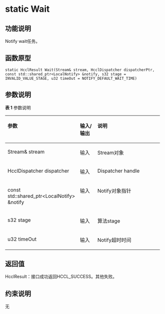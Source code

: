 # static Wait<a name="ZH-CN_TOPIC_0000002031106973"></a>

## 功能说明<a name="zh-cn_topic_0000001929299802_section3294mcpsimp"></a>

Notify wait任务。

## 函数原型<a name="zh-cn_topic_0000001929299802_section3291mcpsimp"></a>

```
static HcclResult Wait(Stream& stream, HcclDispatcher dispatcherPtr, const std::shared_ptr<LocalNotify> &notify, s32 stage = INVALID_VALUE_STAGE, u32 timeOut = NOTIFY_DEFAULT_WAIT_TIME)
```

## 参数说明<a name="zh-cn_topic_0000001929299802_section3297mcpsimp"></a>

**表 1**  参数说明

<a name="zh-cn_topic_0000001929299802_table3299mcpsimp"></a>
<table><thead align="left"><tr id="zh-cn_topic_0000001929299802_row3306mcpsimp"><th class="cellrowborder" valign="top" width="28.71%" id="mcps1.2.4.1.1"><p id="zh-cn_topic_0000001929299802_p3308mcpsimp"><a name="zh-cn_topic_0000001929299802_p3308mcpsimp"></a><a name="zh-cn_topic_0000001929299802_p3308mcpsimp"></a>参数</p>
</th>
<th class="cellrowborder" valign="top" width="13.86%" id="mcps1.2.4.1.2"><p id="zh-cn_topic_0000001929299802_p3310mcpsimp"><a name="zh-cn_topic_0000001929299802_p3310mcpsimp"></a><a name="zh-cn_topic_0000001929299802_p3310mcpsimp"></a>输入/输出</p>
</th>
<th class="cellrowborder" valign="top" width="57.43000000000001%" id="mcps1.2.4.1.3"><p id="zh-cn_topic_0000001929299802_p3312mcpsimp"><a name="zh-cn_topic_0000001929299802_p3312mcpsimp"></a><a name="zh-cn_topic_0000001929299802_p3312mcpsimp"></a>说明</p>
</th>
</tr>
</thead>
<tbody><tr id="zh-cn_topic_0000001929299802_row3314mcpsimp"><td class="cellrowborder" valign="top" width="28.71%" headers="mcps1.2.4.1.1 "><p id="zh-cn_topic_0000001929299802_p3316mcpsimp"><a name="zh-cn_topic_0000001929299802_p3316mcpsimp"></a><a name="zh-cn_topic_0000001929299802_p3316mcpsimp"></a>Stream&amp; stream</p>
</td>
<td class="cellrowborder" valign="top" width="13.86%" headers="mcps1.2.4.1.2 "><p id="zh-cn_topic_0000001929299802_p3318mcpsimp"><a name="zh-cn_topic_0000001929299802_p3318mcpsimp"></a><a name="zh-cn_topic_0000001929299802_p3318mcpsimp"></a>输入</p>
</td>
<td class="cellrowborder" valign="top" width="57.43000000000001%" headers="mcps1.2.4.1.3 "><p id="zh-cn_topic_0000001929299802_p3320mcpsimp"><a name="zh-cn_topic_0000001929299802_p3320mcpsimp"></a><a name="zh-cn_topic_0000001929299802_p3320mcpsimp"></a>Stream对象</p>
</td>
</tr>
<tr id="zh-cn_topic_0000001929299802_row3321mcpsimp"><td class="cellrowborder" valign="top" width="28.71%" headers="mcps1.2.4.1.1 "><p id="zh-cn_topic_0000001929299802_p3323mcpsimp"><a name="zh-cn_topic_0000001929299802_p3323mcpsimp"></a><a name="zh-cn_topic_0000001929299802_p3323mcpsimp"></a>HcclDispatcher dispatcher</p>
</td>
<td class="cellrowborder" valign="top" width="13.86%" headers="mcps1.2.4.1.2 "><p id="zh-cn_topic_0000001929299802_p3325mcpsimp"><a name="zh-cn_topic_0000001929299802_p3325mcpsimp"></a><a name="zh-cn_topic_0000001929299802_p3325mcpsimp"></a>输入</p>
</td>
<td class="cellrowborder" valign="top" width="57.43000000000001%" headers="mcps1.2.4.1.3 "><p id="zh-cn_topic_0000001929299802_p3327mcpsimp"><a name="zh-cn_topic_0000001929299802_p3327mcpsimp"></a><a name="zh-cn_topic_0000001929299802_p3327mcpsimp"></a>Dispatcher handle</p>
</td>
</tr>
<tr id="zh-cn_topic_0000001929299802_row3328mcpsimp"><td class="cellrowborder" valign="top" width="28.71%" headers="mcps1.2.4.1.1 "><p id="zh-cn_topic_0000001929299802_p3330mcpsimp"><a name="zh-cn_topic_0000001929299802_p3330mcpsimp"></a><a name="zh-cn_topic_0000001929299802_p3330mcpsimp"></a>const std::shared_ptr&lt;LocalNotify&gt; &amp;notify</p>
</td>
<td class="cellrowborder" valign="top" width="13.86%" headers="mcps1.2.4.1.2 "><p id="zh-cn_topic_0000001929299802_p3332mcpsimp"><a name="zh-cn_topic_0000001929299802_p3332mcpsimp"></a><a name="zh-cn_topic_0000001929299802_p3332mcpsimp"></a>输入</p>
</td>
<td class="cellrowborder" valign="top" width="57.43000000000001%" headers="mcps1.2.4.1.3 "><p id="zh-cn_topic_0000001929299802_p3334mcpsimp"><a name="zh-cn_topic_0000001929299802_p3334mcpsimp"></a><a name="zh-cn_topic_0000001929299802_p3334mcpsimp"></a>Notify对象指针</p>
</td>
</tr>
<tr id="zh-cn_topic_0000001929299802_row3335mcpsimp"><td class="cellrowborder" valign="top" width="28.71%" headers="mcps1.2.4.1.1 "><p id="zh-cn_topic_0000001929299802_p3337mcpsimp"><a name="zh-cn_topic_0000001929299802_p3337mcpsimp"></a><a name="zh-cn_topic_0000001929299802_p3337mcpsimp"></a>s32 stage</p>
</td>
<td class="cellrowborder" valign="top" width="13.86%" headers="mcps1.2.4.1.2 "><p id="zh-cn_topic_0000001929299802_p3339mcpsimp"><a name="zh-cn_topic_0000001929299802_p3339mcpsimp"></a><a name="zh-cn_topic_0000001929299802_p3339mcpsimp"></a>输入</p>
</td>
<td class="cellrowborder" valign="top" width="57.43000000000001%" headers="mcps1.2.4.1.3 "><p id="zh-cn_topic_0000001929299802_p3341mcpsimp"><a name="zh-cn_topic_0000001929299802_p3341mcpsimp"></a><a name="zh-cn_topic_0000001929299802_p3341mcpsimp"></a>算法stage</p>
</td>
</tr>
<tr id="zh-cn_topic_0000001929299802_row3342mcpsimp"><td class="cellrowborder" valign="top" width="28.71%" headers="mcps1.2.4.1.1 "><p id="zh-cn_topic_0000001929299802_p3344mcpsimp"><a name="zh-cn_topic_0000001929299802_p3344mcpsimp"></a><a name="zh-cn_topic_0000001929299802_p3344mcpsimp"></a>u32 timeOut</p>
</td>
<td class="cellrowborder" valign="top" width="13.86%" headers="mcps1.2.4.1.2 "><p id="zh-cn_topic_0000001929299802_p3346mcpsimp"><a name="zh-cn_topic_0000001929299802_p3346mcpsimp"></a><a name="zh-cn_topic_0000001929299802_p3346mcpsimp"></a>输入</p>
</td>
<td class="cellrowborder" valign="top" width="57.43000000000001%" headers="mcps1.2.4.1.3 "><p id="zh-cn_topic_0000001929299802_p3348mcpsimp"><a name="zh-cn_topic_0000001929299802_p3348mcpsimp"></a><a name="zh-cn_topic_0000001929299802_p3348mcpsimp"></a>Notify超时时间</p>
</td>
</tr>
</tbody>
</table>

## 返回值<a name="zh-cn_topic_0000001929299802_section3349mcpsimp"></a>

HcclResult：接口成功返回HCCL\_SUCCESS。其他失败。

## 约束说明<a name="zh-cn_topic_0000001929299802_section3352mcpsimp"></a>

无

